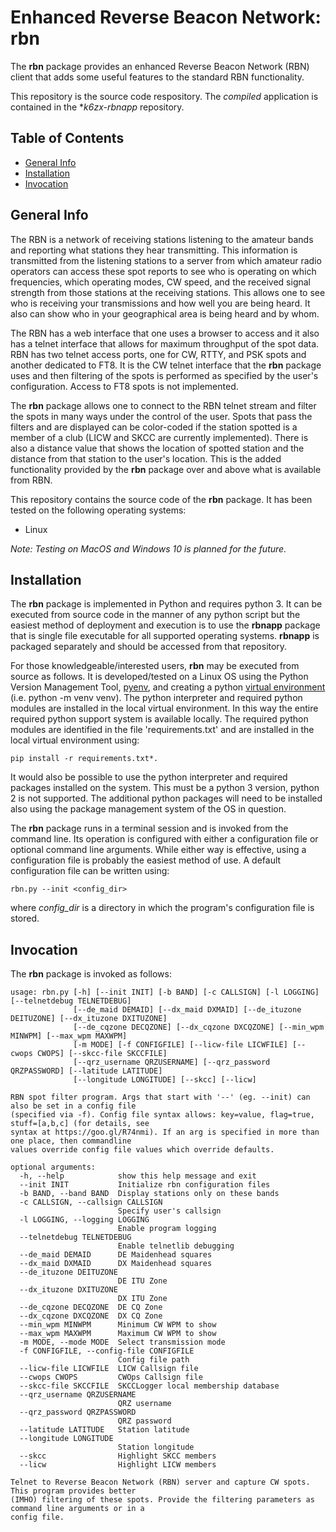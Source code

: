 # Enhanced Reverse Beacon Network: rbn

The **rbn** package provides an enhanced Reverse Beacon Network (RBN)
client that adds some useful features to the standard RBN
functionality. 

This repository is the source code respository. The *compiled*
application is contained in the **k6zx-rbnapp* repository. 


## Table of Contents

* [General Info](#general_info)
* [Installation](#installation)
* [Invocation](#invocation)

<a name="general_info"></a>
## General Info

The RBN is a network of receiving stations listening to the amateur
bands and reporting what stations they hear transmitting. This
information is transmitted from the listening stations to a server
from which amateur radio operators can access these spot reports to
see who is operating on which frequencies, which operating modes, CW
speed, and the received signal strength from those stations at the
receiving stations. This allows one to see who is receiving your
transmissions and how well you are being heard. It also can show who
in your geographical area is being heard and by whom. 

The RBN has a web interface that one uses a browser to access and it
also has a telnet interface that allows for maximum throughput of the
spot data. RBN has two telnet access ports, one for CW, RTTY, and PSK
spots and another dedicated to FT8. It is the CW telnet interface that
the **rbn** package uses and then filtering of the spots is performed
as specified by the user's configuration. Access to FT8 spots is not
implemented. 

The **rbn** package allows one to connect to the RBN telnet stream and
filter the spots in many ways under the control of the user. Spots
that pass the filters and are displayed can be color-coded if the
station spotted is a member of a club (LICW and SKCC are currently
implemented). There is also a distance value that shows the location
of spotted station and the distance from that station to the user's
location. This is the added functionality provided by the **rbn**
package over and above what is available from RBN. 

This repository contains the source code of the **rbn** package. It
has been tested on the following operating systems:

- Linux

*Note: Testing on MacOS and Windows 10 is planned for the future.*


<a name="installation"></a>
## Installation

The **rbn** package is implemented in Python and requires python 3. It
can be executed from source code in the manner of any python script
but the easiest method of deployment and execution is to use the
**rbnapp** package that is single file executable for all supported
operating systems. **rbnapp** is packaged separately and should be
accessed from that repository. 

For those knowledgeable/interested users, **rbn** may be executed from
source as follows. It is developed/tested on a Linux OS using the
Python Version Management Tool,
[pyenv](https://github.com/pyenv/pyenv), and creating a python
[virtual environment](https://docs.python.org/3/library/venv.html)
(i.e. python -m venv venv). The python interpreter and required python
modules are installed in the local virtual environment. In this way
the entire required python support system is available locally. The
required python modules are identified in the file 'requirements.txt'
and are installed in the local virtual environment using:

    pip install -r requirements.txt*. 

It would also be possible to use the python interpreter and required
packages installed on the system. This must be a python 3 version,
python 2 is not supported. The additional python packages will need to
be installed also using the package management system of the OS in
question. 

The **rbn** package runs in a terminal session and is invoked from the
command line. Its operation is configured with either a configuration
file or optional command line arguments. While either way is
effective, using a configuration file is probably the easiest method
of use. A default configuration file can be written using:

    rbn.py --init <config_dir>

 where *config_dir* is a directory in which the program's
 configuration file is stored.

<a name="invocation"></a>
## Invocation

The **rbn** package is invoked as follows:

```
usage: rbn.py [-h] [--init INIT] [-b BAND] [-c CALLSIGN] [-l LOGGING] [--telnetdebug TELNETDEBUG]
              [--de_maid DEMAID] [--dx_maid DXMAID] [--de_ituzone DEITUZONE] [--dx_ituzone DXITUZONE]
              [--de_cqzone DECQZONE] [--dx_cqzone DXCQZONE] [--min_wpm MINWPM] [--max_wpm MAXWPM]
              [-m MODE] [-f CONFIGFILE] [--licw-file LICWFILE] [--cwops CWOPS] [--skcc-file SKCCFILE]
              [--qrz_username QRZUSERNAME] [--qrz_password QRZPASSWORD] [--latitude LATITUDE]
              [--longitude LONGITUDE] [--skcc] [--licw]

RBN spot filter program. Args that start with '--' (eg. --init) can also be set in a config file
(specified via -f). Config file syntax allows: key=value, flag=true, stuff=[a,b,c] (for details, see
syntax at https://goo.gl/R74nmi). If an arg is specified in more than one place, then commandline
values override config file values which override defaults.

optional arguments:  
  -h, --help            show this help message and exit  
  --init INIT           Initialize rbn configuration files  
  -b BAND, --band BAND  Display stations only on these bands  
  -c CALLSIGN, --callsign CALLSIGN  
                        Specify user's callsign  
  -l LOGGING, --logging LOGGING  
                        Enable program logging  
  --telnetdebug TELNETDEBUG  
                        Enable telnetlib debugging  
  --de_maid DEMAID      DE Maidenhead squares  
  --dx_maid DXMAID      DX Maidenhead squares  
  --de_ituzone DEITUZONE  
                        DE ITU Zone  
  --dx_ituzone DXITUZONE  
                        DX ITU Zone  
  --de_cqzone DECQZONE  DE CQ Zone  
  --dx_cqzone DXCQZONE  DX CQ Zone  
  --min_wpm MINWPM      Minimum CW WPM to show  
  --max_wpm MAXWPM      Maximum CW WPM to show  
  -m MODE, --mode MODE  Select transmission mode  
  -f CONFIGFILE, --config-file CONFIGFILE  
                        Config file path  
  --licw-file LICWFILE  LICW Callsign file  
  --cwops CWOPS         CWOps Callsign file  
  --skcc-file SKCCFILE  SKCCLogger local membership database  
  --qrz_username QRZUSERNAME  
                        QRZ username  
  --qrz_password QRZPASSWORD  
                        QRZ password  
  --latitude LATITUDE   Station latitude  
  --longitude LONGITUDE  
                        Station longitude  
  --skcc                Highlight SKCC members  
  --licw                Highlight LICW members  

Telnet to Reverse Beacon Network (RBN) server and capture CW spots. This program provides better
(IMHO) filtering of these spots. Provide the filtering parameters as command line arguments or in a
config file.
```





